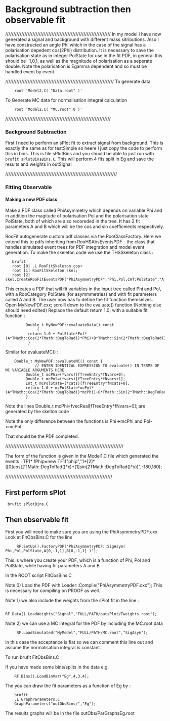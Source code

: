 # Background subtraction then observable fit

//////////////////////////////////////////////////////////////////
In my model I have now generated a signal and background with different mass sitributions. Also I have constructed an angle Phi which in the case of the signal has a polarisation depedent cos(2Phi) distribution. It is necessary to save the polarisation state as in integer PolState for use in the fit PDF, in general this should be -1,0,1, as well as the magnitude of polarisation as a seperate double. Note the polarisation is Egamma dependent and so must be handled event by event.

////////////////////////////////////////////////////////////////////
To generate data

   	    root 'Model2.C( "Data.root" )'
To Generate MC data for normalisation integral calculation

   	    root 'Model2.C( "MC.root",0 )'

//////////////////////////////////////////////////////////////////
### Background Subtraction
First I need to perform an sPlot fit to extract signal from background. This is exactly the same as for testSimple so heere I just copy the code to perform this in bins. This is file sPlotBins and you should be able to just run with `brufit sPlotBinsBins.C`. This will perform 4 fits split in Eg and save the results and weights in outSignal

//////////////////////////////////////////////////////////////////////
### Fitting Observable

#### Making a new PDF class

Make a PDF class called PhiAsymmetry which depends on variable Phi and in addition the magitude of polarisation Pol and the polarisation state PolState, both of which are also recoreded in the tree. It has 2 fit parameters A and B which will be the cos and sin coefficeients respectively.

RooFit autogenerate custom pdf classes via the RooClassFactory. Here we extend this to pdfs inheriting from RooHSAbsEventsPDF - the class that handles simulated event trees for PDF integration and model event generation.
To make the skeleton code we use the THSSkeleton class :
```
   brufit
   root [0] .L RooFitSkeleton.cpp+
   root [1] RooFitSkeleton skel;
   root [2] skel.CreateRooFitEventsPDF("PhiAsymmetryPDF","Phi,Pol,CAT:PolState","A,B")
```
This creates a PDF that will fit variables in the input tree called Phi and Pol, with a RooCategory PolState (for asymmmetries) and with fit parameters called A and B. The user now has to define the fit function themselves. Open MyNewPDF.cxx; scrolll down to the evaluate() function (Nothing else should need edited) Replace the default return 1.0; with a suitable fit function :

     	     Double_t MyNewPDF::evaluateData() const 
 	     	      { 
  		      return 1.0 + PolState*Pol*(A*TMath::Cos(2*TMath::DegToRad()*Phi)+B*TMath::Sin(2*TMath::DegToRad()*Phi));
 		      }
		      
Similar for evaluateMC() :

	    Double_t MyNewPDF::evaluateMC() const {
	    	     // ENTER IDENTICAL EXPRESSION TO evaluate() IN TERMS OF MC VARIABLE ARGUMENTS HERE
  		     Double_t mcPhi=(*vars)[fTreeEntry*fNvars+0];
  		     Double_t mcPol=(*vars)[fTreeEntry*fNvars+1];
  		     Int_t mcPolState=(*cats)[fTreeEntry*fNcats+0];
  		     return 1.0 + mcPolState*mcPol*(A*TMath::Cos(2*TMath::DegToRad()*mcPhi)+B*TMath::Sin(2*TMath::DegToRad()*mcPhi)); 
		     }



Note the lines Double_t mcPhi=fvecReal[fTreeEntry*fNvars+0]; are generated by the skelton code

Note the only difference between the functions is Phi->mcPhi and Pol->mcPol

That should be the PDF completed.

//////////////////////////////////////////////////////////////////////////


The form of the function is given in the Model1.C file which generated the events :
 TF1* fPhip=new TF1("phip","1+[2]*([0]*cos(2*TMath::DegToRad()*x)+[1]*sin(2*TMath::DegToRad()*x))",-180,180);



///////////////////////////////////////////////////////////////////

## First perform sPlot

   	 brufit sPlotBins.C

## Then observable fit

First you will need to make sure you are using the PhiAsymmetryPDF.cxx Look at FitObsBins.C for the line

      	 RF.SetUp().FactoryPDF("PhiAsymmetryPDF::SigAsym( Phi,Pol,PolState,A[0,-1,1],B[0,-1,1] )");

This is where you create your PDF, which is a function of Phi, Pol and PolState, while having fir parameters A and B

In the ROOT script FitObsBins.C

Note 0) Load the PDF with Loader::Compile("PhiAsymmetryPDF.cxx"); This is necessary for compiling on PROOF as well.

Note 1) we also include the weights from the sPlot fit in the line :

     	 RF.Data().LoadWeights("Signal","FULL/PATH/outsPlot/Tweights.root");

Note 2) we can use a MC integral for the PDF by including the MC.root data

     	 RF.LoadSimulated("MyModel","FULL/PATH/MC.root","SigAsym");

In this case the acceptance is flat so we can comment this line out and assume the normalisation integral is constant.

To run 
   	 brufit  FitObsBins.C


If you have made some bins/splits in the data e.g.


        RF.Bins().LoadBinVar("Eg",4,3,4);

The you can draw the fit parameters as a function of Eg by :

    	brufit
    	.L GraphParameters.C
    	GraphParameters("outObsBins/","Eg");

The results graphs will be in the file outObs/ParGraphsEg.root
